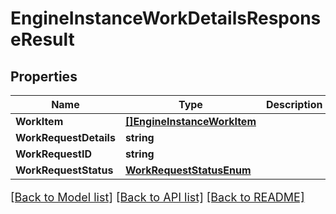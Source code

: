 # EngineInstanceWorkDetailsResponseResult

## Properties

Name | Type | Description | Notes
------------ | ------------- | ------------- | -------------
**WorkItem** | [**[]EngineInstanceWorkItem**](EngineInstanceWorkItem.md) |  | [optional] 
**WorkRequestDetails** | **string** |  | [optional] 
**WorkRequestID** | **string** |  | [optional] 
**WorkRequestStatus** | [**WorkRequestStatusEnum**](WorkRequestStatusEnum.md) |  | [optional] 

[[Back to Model list]](../README.md#documentation-for-models) [[Back to API list]](../README.md#documentation-for-api-endpoints) [[Back to README]](../README.md)

<style>
     p, ul, ol, li { font-size: 18px !important;}
</style>



